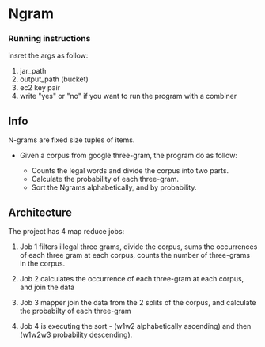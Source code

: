 # Ngram


### Running instructions

insret the args as follow:
1. jar_path
2. output_path (bucket)
3. ec2 key pair
4. write "yes" or "no" if you want to run the program with a combiner

## Info
N-grams are fixed size tuples of items.

- Given a corpus from google three-gram, the program do as follow:

	- Counts the legal words and divide the corpus into two parts.
	- Calculate the probability of each three-gram.
	- Sort the Ngrams alphabetically, and by probability.

## Architecture

The project has 4 map reduce jobs:

1. Job 1 filters illegal three grams, divide the corpus, sums the occurrences of each three gram at each corpus, counts the number of three-grams in the corpus.

2. Job 2 calculates the occurrence of each three-gram at each corpus, and join the data

3. Job 3 mapper join the data from the 2 splits of the corpus, and calculate the probabilty of each three-gram

4. Job 4 is executing the sort - (w1w2 alphabetically ascending) and then (w1w2w3 probability descending).
